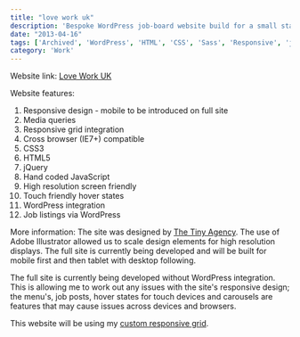 ```yaml
---
title: "love work uk"
description: 'Bespoke WordPress job-board website build for a small startup.'
date: "2013-04-16"
tags: ['Archived', 'WordPress', 'HTML', 'CSS', 'Sass', 'Responsive', 'jQuery', 'Freelance']
category: 'Work'
---
```


Website link: [Love Work UK](https://www.loveworkuk.co.uk "www.loveworkuk.co.uk")

Website features:

1. Responsive design - mobile to be introduced on full site
2. Media queries
3. Responsive grid integration
4. Cross browser (IE7+) compatible
5. CSS3
6. HTML5
7. jQuery
8. Hand coded JavaScript
9. High resolution screen friendly
10. Touch friendly hover states
11. WordPress integration
12. Job listings via WordPress

More information: The site was designed by [The Tiny Agency](https://www.thetinyagency.com "The Tiny Agency"). The use of Adobe Illustrator allowed us to scale design elements for high resolution displays. The full site is currently being developed and will be built for mobile first and then tablet with desktop following.

The full site is currently being developed without WordPress integration. This is allowing me to work out any issues with the site's responsive design; the menu's, job posts, hover states for touch devices and carousels are features that may cause issues across devices and browsers.

This website will be using my [custom responsive grid](# "My custom responsive grid").
